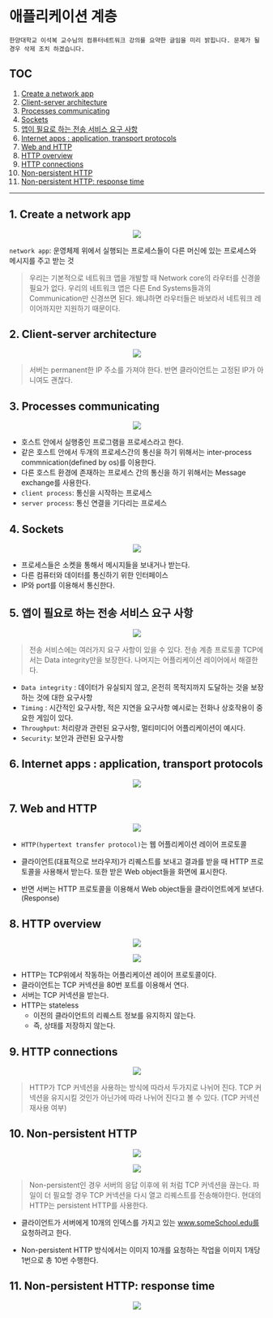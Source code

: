 # 애플리케이션 계층

```
한양대학교 이석복 교수님의 컴퓨터네트워크 강의를 요약한 글임을 미리 밝힙니다. 문제가 될 경우 삭제 조치 하겠습니다.
```

## TOC

1. [Create a network app](#1-create-a-network-app)
2. [Client-server architecture](#2-client-server-architecture)
3. [Processes communicating](#3-processes-communicating)
4. [Sockets](#4-sockets)
5. [앱이 필요로 하는 전송 서비스 요구 사항](#5-앱이-필요로-하는-전송-서비스-요구-사항)
6. [Internet apps : application, transport protocols](#6-internet-apps--application-transport-protocols)
7. [Web and HTTP](#7-web-and-http)
8. [HTTP overview](#8-http-overview)
9. [HTTP connections](#9-http-connections)
10. [Non-persistent HTTP](#10-non-persistent-http)
11. [Non-persistent HTTP: response time](#11-non-persistent-http-response-time)

---

## 1. Create a network app

<p align ="center">
<img src="../resource/network_hanyang_basic_2/network_app.PNG"/>
</p>

`network app`: 운영체제 위에서 실행되는 프로세스들이 다른 머신에 있는 프로세스와 메시지를 주고 받는 것

> 우리는 기본적으로 네트워크 앱을 개발할 때 Network core의 라우터를 신경쓸 필요가 없다. 우리의 네트워크 앱은 다른 End Systems들과의 Communication만 신경쓰면 된다. 왜냐하면 라우터들은 바보라서 네트워크 레이어까지만 지원하기 때문이다.

## 2. Client-server architecture

<p align ="center">
<img src="../resource/network_hanyang_basic_2/client_server.PNG"/>
</p>

> 서버는 permanent한 IP 주소를 가져야 한다. 반면 클라이언트는 고정된 IP가 아니여도 괜찮다.

## 3. Processes communicating

<p align ="center">
<img src="../resource/network_hanyang_basic_2/pc.PNG"/>
</p>

- 호스트 안에서 실행중인 프로그램을 프로세스라고 한다.
- 같은 호스트 안에서 두개의 프로세스간의 통신을 하기 위해서는 inter-process commnication(defined by os)를 이용한다.
- 다른 호스트 환경에 존재하는 프로세스 간의 통신을 하기 위해서는 Message exchange를 사용한다.
- `client process`: 통신을 시작하는 프로세스
- `server process`: 통신 연결을 기다리는 프로세스

## 4. Sockets

<p align ="center">
<img src="../resource/network_hanyang_basic_2/socket.PNG"/>
</p>

- 프로세스들은 소켓을 통해서 메시지들을 보내거나 받는다.
- 다른 컴퓨터와 데이터를 통신하기 위한 인터페이스
- IP와 port를 이용해서 통신한다.

## 5. 앱이 필요로 하는 전송 서비스 요구 사항

<p align ="center">
<img src="../resource/network_hanyang_basic_2/trans_needs.PNG"/>
</p>

> 전송 서비스에는 여러가지 요구 사항이 있을 수 있다. 전송 계층 프로토콜 TCP에서는 Data integrity만을 보장한다. 나머지는 어플리케이션 레이어에서 해결한다.

- `Data integrity` : 데이터가 유실되지 않고, 온전히 목적지까지 도달하는 것을 보장하는 것에 대한 요구사항
- `Timing` : 시간적인 요구사항, 적은 지연을 요구사항 예시로는 전화나 상호작용이 중요한 게임이 있다.
- `Throughput`: 처리량과 관련된 요구사항, 멀티미디어 어플리케이션이 예시다.
- `Security`: 보안과 관련된 요구사항

## 6. Internet apps : application, transport protocols

<p align ="center">
<img src="../resource/network_hanyang_basic_2/i-t.PNG"/>
</p>

## 7. Web and HTTP

<p align ="center">
<img src="../resource/network_hanyang_basic_2/http1.PNG"/>
</p>

- `HTTP(hypertext transfer protocol)`는 웹 어플리케이션 레이어 프로토콜

- 클라이언트(대표적으로 브라우저)가 리퀘스트를 보내고 결과를 받을 때 HTTP 프로토콜을 사용해서 받는다. 또한 받은 Web object들을 화면에 표시한다.

- 반면 서버는 HTTP 프로토콜을 이용해서 Web object들을 클라이언트에게 보낸다.(Response)

## 8. HTTP overview

<p align ="center">
<img src="../resource/network_hanyang_basic_2/http2.PNG"/>
</p>
<p align ="center">
<img src="../resource/network_hanyang_basic_2/http3.PNG"/>
</p>

- HTTP는 TCP위에서 작동하는 어플리케이션 레이어 프로토콜이다.
- 클라이언트는 TCP 커넥션을 80번 포트를 이용해서 연다.
- 서버는 TCP 커넥션을 받는다.
- HTTP는 stateless
  - 이전의 클라이언트의 리퀘스트 정보를 유지하지 않는다.
  - 즉, 상태를 저장하지 않는다.

## 9. HTTP connections

<p align ="center">
<img src="../resource/network_hanyang_basic_2/http4.PNG"/>
</p>

> HTTP가 TCP 커넥션을 사용하는 방식에 따라서 두가지로 나뉘어 진다. TCP 커넥션을 유지시킬 것인가 아닌가에 따라 나뉘어 진다고 볼 수 있다. (TCP 커넥션 재사용 여부)

## 10. Non-persistent HTTP

<p align ="center">
<img src="../resource/network_hanyang_basic_2/http5.PNG"/>
</p>

<p align ="center">
<img src="../resource/network_hanyang_basic_2/http6.PNG"/>
</p>

> Non-persistent인 경우 서버의 응답 이후에 위 처럼 TCP 커넥션을 끊는다. 파일이 더 필요할 경우 TCP 커넥션을 다시 열고 리퀘스트를 전송해야한다. 현대의 HTTP는 persistent HTTP를 사용한다.

- 클라이언트가 서버에게 10개의 인덱스를 가지고 있는 www.someSchool.edu를 요청하려고 한다.

- Non-persistent HTTP 방식에서는 이미지 10개를 요청하는 작업을 이미지 1개당 1번으로 총 10번 수행한다.

## 11. Non-persistent HTTP: response time

<p align ="center">
<img src="../resource/network_hanyang_basic_2/http7.PNG"/>
</p>
